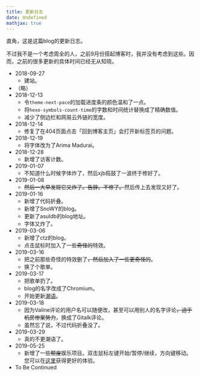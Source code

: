 ```yaml
---
title: 更新日志
date: Undefined
mathjax: true
---
```

直角，这是这篇blog的更新日志。

不过我不是一个考虑周全的人，之前9月份搭起博客时，我并没有考虑到这些。因而，之前的很多更新的具体时间已经无从知晓。

- 2018-09-27
  - 建站。
- （略）
- 2018-12-13
  - 令`theme-next-pace`的加载进度条的颜色温和了一点。
  - 将`hexo-symbols-count-time`的字数和时间统计替换成了精确数值。
  - 减少了侧边栏和网易云外链的宽度。
- 2018-12-14
  - 修复了在404页面点击「回到博客主页」会打开新标签页的问题。
- 2018-12-19
  - 将字体改为了Arima Madurai。
- 2018-12-28
  - 新增了访客计数。
- 2019-01-07
  - 不知道什么时候字体炸了，然后xjb捣鼓了一波终于修好了。
- 2019-01-08
  - ~~然后一大早发现它又炸了。告辞。不修了。~~然后传上去发现又好了。
- 2019-01-16
  - 新增了代码折叠。
  - 新增了SnoWY的blog。
  - 更新了asuldb的blog地址。
  - 字体又炸了。
- 2019-03-06
  - 新增了ctz的blog。
  - 点击鼠标时加入了一些~~奇怪的~~特效。
- 2019-03-16
  - 把之前那些奇怪的特效删了~~，然后加入了一些更奇怪的~~。
  - 换了个歌单。
- 2019-03-17
  - 把歌单扔了。
  - blog的名字改成了Chromium。
  - 开始更新[潮语](/chaoyu/)。
- 2019-03-18
  - 因为Valine评论的用户名可以随便改，甚至可以用别人的名字评论~~，迫于机房惨案势力~~，换成了Gitalk评论。
  - 虽然忘了说，不过代码折叠没了。
- 2019-03-29
  - 真的不更潮语了。
- 2019-05-25
  - 新增了一些~~颓废~~娱乐项目。双击鼠标左键开始/暂停/继续，方向键移动。您可以在[这里](/wtf/)获得更好的体验。
- To Be Continued
